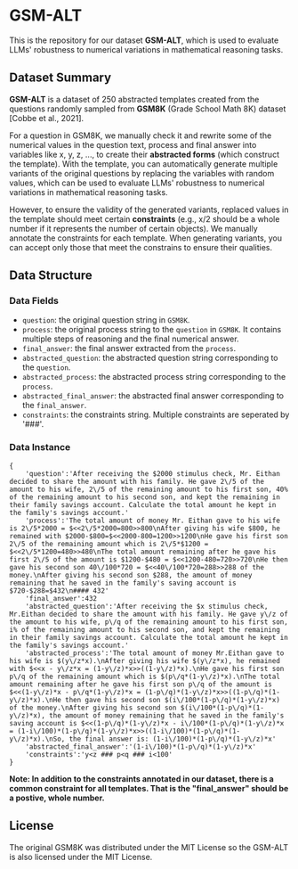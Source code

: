 # GSM-ALT
This is the repository for our dataset **GSM-ALT**, which is used to evaluate LLMs' robustness to numerical variations in mathematical reasoning tasks.

## Dataset Summary
**GSM-ALT** is a dataset of 250 abstracted templates created from the questions randomly sampled from **GSM8K** (Grade School Math 8K) dataset \[Cobbe et al., 2021\]. 

For a question in GSM8K, we manually check it and rewrite some of the numerical values in the question text, process and final answer into variables like x, y, z, ..., to create their **abstracted forms** (which construct the template).
With the template, you can automatically generate multiple variants of the original questions by replacing the variables with random values, which can be used to evaluate LLMs' robustness to numerical variations in mathematical reasoning tasks.

However, to ensure the validity of the generated variants, replaced values in the template should meet certain **constraints** (e.g., x/2 should be a whole number if it represents the number of certain objects). 
We manually annotate the constraints for each template.
When generating variants, you can accept only those that meet the constrains to ensure their qualities.

## Data Structure

### Data Fields
- `question`: the original question string in `GSM8K`.
- `process`: the original process string to the `question` in `GSM8K`. It contains multiple steps of reasoning and the final numerical answer.
- `final_answer`: the final answer extracted from the `process`.
- `abstracted_question`: the abstracted question string corresponding to the `question`.
- `abstracted_process`: the abstracted process string corresponding to the `process`.
- `abstracted_final_answer`: the abstracted final answer corresponding to the `final_answer`.
- `constraints`: the constraints string. Multiple constraints are seperated by '###'.

### Data Instance
```
{
    'question':'After receiving the $2000 stimulus check, Mr. Eithan decided to share the amount with his family. He gave 2\/5 of the amount to his wife, 2\/5 of the remaining amount to his first son, 40% of the remaining amount to his second son, and kept the remaining in their family savings account. Calculate the total amount he kept in the family's savings account.'
    'process':'The total amount of money Mr. Eithan gave to his wife is 2\/5*2000 = $<<2\/5*2000=800>>800\nAfter giving his wife $800, he remained with $2000-$800=$<<2000-800=1200>>1200\nHe gave his first son 2\/5 of the remaining amount which is 2\/5*$1200 = $<<2\/5*1200=480>>480\nThe total amount remaining after he gave his first 2\/5 of the amount is $1200-$480 = $<<1200-480=720>>720\nHe then gave his second son 40\/100*720 = $<<40\/100*720=288>>288 of the money.\nAfter giving his second son $288, the amount of money remaining that he saved in the family's saving account is $720-$288=$432\n#### 432'
    'final_answer':432
    'abstracted_question':'After receiving the $x stimulus check, Mr.Eithan decided to share the amount with his family. He gave y\/z of the amount to his wife, p\/q of the remaining amount to his first son, i% of the remaining amount to his second son, and kept the remaining in their family savings account. Calculate the total amount he kept in the family's savings account.'
    'abstracted_process':'The total amount of money Mr.Eithan gave to his wife is $(y\/z*x).\nAfter giving his wife $(y\/z*x), he remained with $<<x - y\/z*x = (1-y\/z)*x>>((1-y\/z)*x).\nHe gave his first son p\/q of the remaining amount which is $(p\/q*(1-y\/z)*x).\nThe total amount remaining after he gave his first son p\/q of the amount is $<<(1-y\/z)*x - p\/q*(1-y\/z)*x = (1-p\/q)*(1-y\/z)*x>>((1-p\/q)*(1-y\/z)*x).\nHe then gave his second son $(i\/100*(1-p\/q)*(1-y\/z)*x) of the money.\nAfter giving his second son $(i\/100*(1-p\/q)*(1-y\/z)*x), the amount of money remaining that he saved in the family's saving account is $<<(1-p\/q)*(1-y\/z)*x - i\/100*(1-p\/q)*(1-y\/z)*x = (1-i\/100)*(1-p\/q)*(1-y\/z)*x>>((1-i\/100)*(1-p\/q)*(1-y\/z)*x).\nSo, the final answer is: (1-i\/100)*(1-p\/q)*(1-y\/z)*x'
    'abstracted_final_answer':'(1-i\/100)*(1-p\/q)*(1-y\/z)*x'
    'constraints':'y<z ### p<q ### i<100'
}
```
**Note: In addition to the constraints annotated in our dataset, there is a common constraint for all templates. That is the "final_answer" should be a postive, whole number.**

## License
The original GSM8K was distributed under the MIT License so the GSM-ALT is also licensed under the MIT License.
